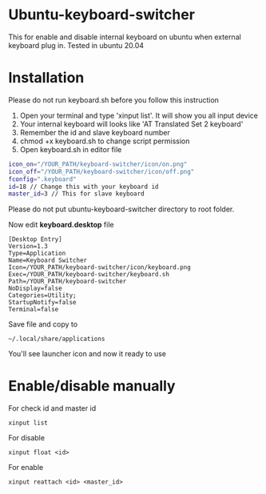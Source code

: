 # Ubuntu-keyboard-switcher
This for enable and disable internal keyboard on ubuntu when external keyboard plug in. Tested in ubuntu 20.04

# Installation
Please do not run keyboard.sh before you follow this instruction

1. Open your terminal and type 'xinput list'. It will show you all input device
2. Your internal keyboard will looks like 'AT Translated Set 2 keyboard'
3. Remember the id and slave keyboard number
4. chmod +x keyboard.sh to change script permission
5. Open keyboard.sh in editor file

```bash
icon_on="/YOUR_PATH/keyboard-switcher/icon/on.png"
icon_off="/YOUR_PATH/keyboard-switcher/icon/off.png"
fconfig=".keyboard"
id=18 // Change this with your keyboard id
master_id=3 // This for slave keyboard
```

Please do not put ubuntu-keyboard-switcher directory to root folder.

Now edit **keyboard.desktop** file

```desktop
[Desktop Entry]
Version=1.3
Type=Application
Name=Keyboard Switcher
Icon=/YOUR_PATH/keyboard-switcher/icon/keyboard.png
Exec=/YOUR_PATH/keyboard-switcher/keyboard.sh
Path=/YOUR_PATH/keyboard-switcher
NoDisplay=false
Categories=Utility;
StartupNotify=false
Terminal=false
```

Save file and copy to 
```
~/.local/share/applications
```
You'll see launcher icon and now it ready to use

# Enable/disable manually
For check id and master id
```
xinput list
```

For disable
```
xinput float <id>
```

For enable
```
xinput reattach <id> <master_id>
```
